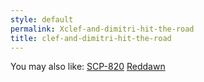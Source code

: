 ```yaml
---
style: default
permalink: Xclef-and-dimitri-hit-the-road
title: clef-and-dimitri-hit-the-road
---
```

You may also like:
[SCP-820](http://scp-wiki.net/scp-820)
[Reddawn](http://scp-wiki.net/reddawn)